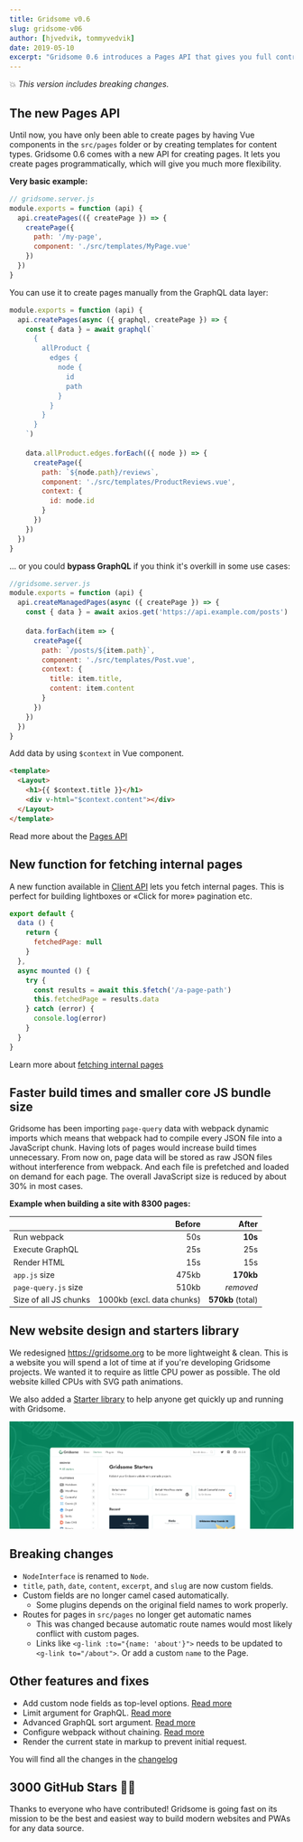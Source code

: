 ```yaml
---
title: Gridsome v0.6
slug: gridsome-v06
author: [hjvedvik, tommyvedvik]
date: 2019-05-10
excerpt: "Gridsome 0.6 introduces a Pages API that gives you full control of page creation. It also has an API that lets you fetch internal pages into other pages and components. This is perfect for lightboxes or «Click for more» pagination etc. 0.6 also improves build times and has a smaller core JS bundle size!"
---
```


💥 *This version includes breaking changes.*

## The new Pages API

Until now, you have only been able to create pages by having Vue components in the `src/pages` folder or by creating templates for content types. Gridsome 0.6 comes with a new API for creating pages. It lets you create pages programmatically, which will give you much more flexibility.

**Very basic example:**

```js
// gridsome.server.js
module.exports = function (api) {
  api.createPages(({ createPage }) => {
    createPage({
      path: '/my-page',
      component: './src/templates/MyPage.vue'
    })
  })
}
```

You can use it to create pages manually from the GraphQL data layer:

```js
module.exports = function (api) {
  api.createPages(async ({ graphql, createPage }) => {
    const { data } = await graphql(`
      {
        allProduct {
          edges {
            node {
              id
              path
            }
          }
        }
      }
    `)

    data.allProduct.edges.forEach(({ node }) => {
      createPage({
        path: `${node.path}/reviews`,
        component: './src/templates/ProductReviews.vue',
        context: {
          id: node.id
        }
      })
    })
  })
}
```

... or you could **bypass GraphQL** if you think it's overkill in some use cases:

```js
//gridsome.server.js
module.exports = function (api) {
  api.createManagedPages(async ({ createPage }) => {
    const { data } = await axios.get('https://api.example.com/posts')

    data.forEach(item => {
      createPage({
        path: `/posts/${item.path}`,
        component: './src/templates/Post.vue',
        context: {
          title: item.title,
          content: item.content
        }
      })
    })
  })
}
```

Add data by using `$context` in Vue component.

```html
<template>
  <Layout>
    <h1>{{ $context.title }}</h1>
    <div v-html="$context.content"></div>
  </Layout>
</template>
```

Read more about the [Pages API](/docs/pages-api/)

## New function for fetching internal pages

A new function available in [Client API](/docs/client-api/) lets you fetch internal pages. This is perfect for building lightboxes or «Click for more» pagination etc.

```js
export default {
  data () {
    return {
      fetchedPage: null
    }
  },
  async mounted () {
    try {
      const results = await this.$fetch('/a-page-path')
      this.fetchedPage = results.data
    } catch (error) {
      console.log(error)
    }
  }
}
```

Learn more about [fetching internal pages](/docs/client-side-data/)

## Faster build times and smaller core JS bundle size

Gridsome has been importing `page-query` data with webpack dynamic imports which means that webpack had to compile every JSON file into a JavaScript chunk. Having lots of pages would increase build times unnecessary. From now on, page data will be stored as raw JSON files without interference from webpack. And each file is prefetched and loaded on demand for each page. The overall JavaScript size is reduced by about 30% in most cases.

**Example when building a site with 8300 pages:**

|  | Before | After |
|-|-------:|-----:|
| Run webpack | 50s | **10s** |
| Execute GraphQL | 25s | 25s |
| Render HTML | 15s | 15s |
| `app.js` size | 475kb | **170kb** |
| `page-query.js` size | 510kb | *removed* |
| Size of all JS chunks | 1000kb (excl. data chunks) | **570kb** (total) |

## New website design and starters library

We redesigned https://gridsome.org to be more lightweight & clean. This is a website you will spend a lot of time at if you're developing Gridsome projects. We wanted it to require as little CPU power as possible. The old website killed CPUs with SVG path animations.

We also added a [Starter library](/starters) to help anyone get quickly up and running with Gridsome.

![Starters](./starters.png)

## Breaking changes

- `NodeInterface` is renamed to `Node`.
- `title`, `path`, `date`, `content`, `excerpt`, and `slug` are now custom fields.
- Custom fields are no longer camel cased automatically.
  - Some plugins depends on the original field names to work properly.
- Routes for pages in `src/pages` no longer get automatic names
  - This was changed because automatic route names would most likely conflict with custom pages.
  - Links like `<g-link :to="{name: 'about'}">` needs to be updated to `<g-link to="/about">`. Or add a custom `name` to the Page.

## Other features and fixes

- Add custom node fields as top-level options. [Read more](/docs/data-store-api#collectionaddnodeoptions)
- Limit argument for GraphQL. [Read more](/docs/querying-data#limit)
- Advanced GraphQL sort argument. [Read more](/docs/querying-data#advancedsorting)
- Configure webpack without chaining. [Read more](/docs/config#configurewebpack)
- Render the current state in markup to prevent initial request.

You will find all the changes in the [changelog](https://github.com/gridsome/gridsome/blob/master/gridsome/CHANGELOG.md)

## 3000 GitHub Stars 🌟🎉

Thanks to everyone who have contributed! Gridsome is going fast on its mission to be the best and easiest way to build modern websites and PWAs for any data source.
